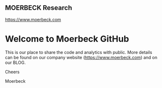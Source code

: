 ## MOERBECK Research
https://www.moerbeck.com

# Welcome to Moerbeck GitHub

This is our place to share the code and analytics with public. More details can be found
on our company website (https://www.moerbeck.com) and on our BLOG.


Cheers

Moerbeck




